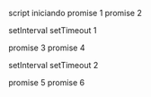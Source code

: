 script iniciando
promise 1
promise 2

setInterval
setTimeout 1

promise 3
promise 4

setInterval
setTimeout 2

promise 5
promise 6
